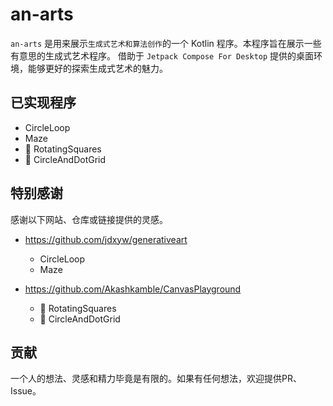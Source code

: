 # an-arts

`an-arts` 是用来展示`生成式艺术和算法创作`的一个 Kotlin 程序。本程序旨在展示一些有意思的生成式艺术程序。
借助于 `Jetpack Compose For Desktop` 提供的桌面环境，能够更好的探索生成式艺术的魅力。

## 已实现程序

+ CircleLoop
+ Maze
+ 💫 RotatingSquares
+ 💫 CircleAndDotGrid

## 特别感谢

感谢以下网站、仓库或链接提供的灵感。

+ https://github.com/jdxyw/generativeart
    + CircleLoop
    + Maze

+ https://github.com/Akashkamble/CanvasPlayground
    + 💫 RotatingSquares
    + 💫 CircleAndDotGrid

## 贡献

一个人的想法、灵感和精力毕竟是有限的。如果有任何想法，欢迎提供PR、Issue。
